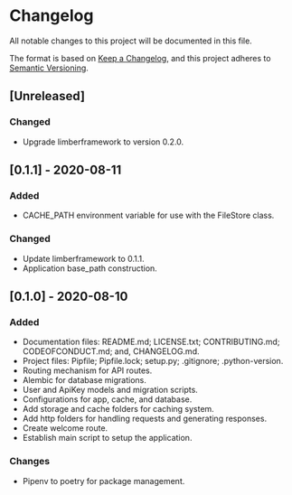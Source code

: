 # Changelog
All notable changes to this project will be documented in this file.

The format is based on [Keep a Changelog](https://keepachangelog.com/en/1.0.0/),
and this project adheres to [Semantic Versioning](https://semver.org/spec/v2.0.0.html).

## [Unreleased]
### Changed
- Upgrade limberframework to version 0.2.0.

## [0.1.1] - 2020-08-11
### Added
- CACHE_PATH environment variable for use with the FileStore class.

### Changed
- Update limberframework to 0.1.1.
- Application base_path construction.

## [0.1.0] - 2020-08-10
### Added
- Documentation files: README.md; LICENSE.txt; CONTRIBUTING.md; CODEOFCONDUCT.md; and, CHANGELOG.md.
- Project files: Pipfile; Pipfile.lock; setup.py; .gitignore; .python-version.
- Routing mechanism for API routes.
- Alembic for database migrations.
- User and ApiKey models and migration scripts.
- Configurations for app, cache, and database.
- Add storage and cache folders for caching system.
- Add http folders for handling requests and generating responses.
- Create welcome route.
- Establish main script to setup the application.

### Changes
- Pipenv to poetry for package management.
